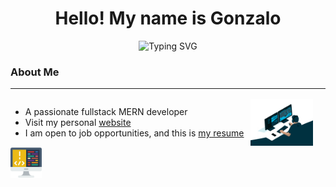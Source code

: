 <h1 align="center">
  Hello! My name is Gonzalo
</h1>

<p align='center'>
  <img src="https://readme-typing-svg.herokuapp.com?font=Fira+Code&pause=1000&random=false&width=435&lines=Welcome+to+my+github+profile!;Fullstack+MERN+developer;Computer+Engineering+student" alt="Typing SVG">
</p>

### About Me

------------

<div style="display: flex; align-items: center;">
  <ul>
    <li>A passionate fullstack MERN developer</li>
    <li>Visit my personal <a href="https://personal-web-two-eta.vercel.app/">website</a></li>
    <li>I am open to job opportunities, and this is <a href="https://drive.google.com/file/d/1886-T-SVw5JwlD2ulGFNVs4M5iAB6akz/view?usp=sharing">my resume</a></li>
  </ul>
  <img src="./image/programmer.gif" style="margin-left: 10px; width: 100px;">
</div>

<img src="./image/coding.png" alt="Descripción de la imagen" width="50">

<!--
**gonzavh17/gonzavh17** is a ✨ _special_ ✨ repository because its `README.md` (this file) appears on your GitHub profile.

Here are some ideas to get you started:

- 🔭 I’m currently working on ...
- 🌱 I’m currently learning ...
- 👯 I’m looking to collaborate on ...
- 🤔 I’m looking for help with ...
- 💬 Ask me about ...
- 📫 How to reach me: ...
- 😄 Pronouns: ...
- ⚡ Fun fact: ...
-->
